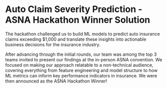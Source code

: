 # Auto Claim Severity Prediction - ASNA Hackathon Winner Solution

The hackathon challenged us to build ML models to predict auto insurance claims exceeding $1,000 and translate these insights into actionable business decisions for the insurance industry.

After advancing through the initial rounds, our team was among the top 3 teams invited to present our findings at the in-person ASNA convention. We focused on making our approach relatable to a non-technical audience, covering everything from feature engineering and model structure to how ML metrics can inform key performance indicators in insurance. We were then announced as the ASNA Hackathon Winner!
